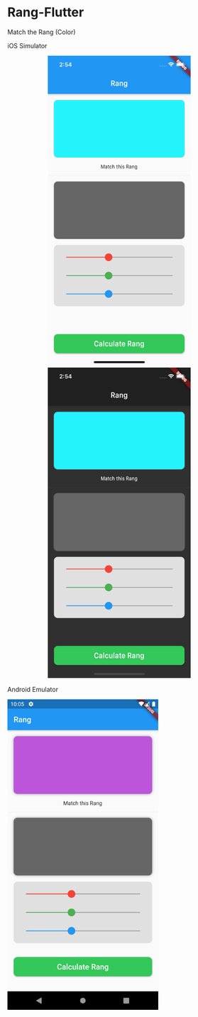 # Rang-Flutter
Match the Rang (Color)

iOS Simulator

<p style="text-align:center;">
<img src="screenshots/img_rang_flutter_light.png" height= "700"> <img src="screenshots/img_rang_flutter_dark.png" height= "700">

Android Emulator

<img src="screenshots/img_rang_flutter.png" height= "700">
</p>
